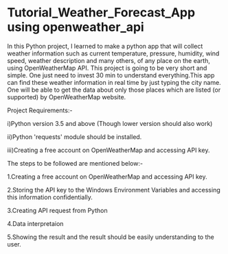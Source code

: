 # Tutorial_Weather_Forecast_App using openweather_api
In this Python project, I learned to make a python app that will collect weather information such as current temperature, pressure, humidity, wind speed, weather description and many others, of any place on the earth, using OpenWeatherMap API. This project is going to be very short and simple. One just need to invest 30 min to understand everything.This app can find these weather information in real time by just typing the city name. One will be able to get the data about only those places which are listed (or supported) by OpenWeatherMap website.

Project Requirements:-

i)Python version 3.5 and above (Though lower version should also work)

ii)Python 'requests' module should be installed.

iii)Creating a free account on OpenWeatherMap and accessing API key.

The steps to be followed are mentioned below:-

1.Creating a free account on OpenWeatherMap and accessing API key.

2.Storing the API key to the Windows Environment Variables and accessing this information confidentially.

3.Creating API request from Python

4.Data interpretaion 

5.Showing the result and the result should be easily understanding to the user.

